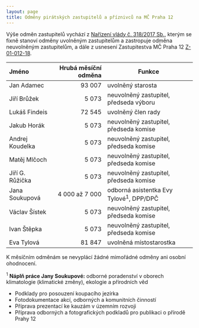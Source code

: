 ```yaml
---
layout: page
title: Odměny pirátských zastupitelů a příznivců na MČ Praha 12
---
```


Výše odměn zastupitelů vychází z [Nařízení vlády č. 318/2017 Sb.](https://www.zakonyprolidi.cz/cs/2017-318), kterým se fixně stanoví odměny uvolněným zastupitelům a zastropuje odměna neuvolněným zastupitelům, a dále z usnesení Zastupitestva MČ Praha 12 [Z-01-012-18](https://www.praha12.cz/assets/File.ashx?id_org=80112&id_dokumenty=66326).


| Jméno | Hrubá měsíční odměna | Funkce | 
|:-------|---------------------:|--------|
| Jan Adamec | 93 007 | uvolněný starosta |
| Jiří Brůžek | 5 073 | neuvolněný zastupitel, předseda výboru |
| Lukáš Findeis | 72 545 | uvolněný člen rady |
| Jakub Horák | 5 073 | neuvolněný zastupitel, předseda komise |
| Andrej Koudelka | 5 073 | neuvolněný zastupitel, předseda komise |
| Matěj Mlčoch | 5 073 | neuvolněný zastupitel, předseda komise |
| Jiří G. Růžička | 5 073 | neuvolněný zastupitel, předseda komise |
| Jana Soukupová | 4 000 až 7 000 | odborná asistentka Evy Tylové<sup>1</sup>, DPP/DPČ |
| Václav Šístek | 5 073 | neuvolněný zastupitel, předseda komise |
| Ivan Štěpka | 5 073 | neuvolněný zastupitel, předseda komise |
| Eva Tylová | 81 847 | uvolněná místostarostka |

K měsíčním odměnám se nevyplácí žádné mimořádné odměny ani osobní ohodnocení.

<sup>1</sup> **Náplň práce Jany Soukupové:** odborné poradenství v oborech klimatologie (klimatické změny), ekologie a přírodních věd
 * Podklady pro posouzení koupacího jezírka
 * Fotodokumentace akcí, odborných a komunitních činností
 * Příprava prezentací ke kauzám v územním rozvoji
 * Příprava odborných a fotografických podkladů pro publikaci o přírodě Prahy 12
